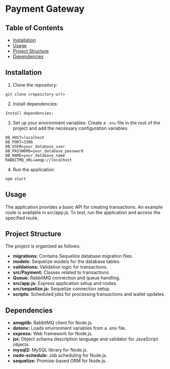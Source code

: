 # Payment Gateway

## Table of Contents

- [Installation](#installation)
- [Usage](#usage)
- [Project Structure](#project-structure)
- [Dependencies](#dependencies)

## Installation

1. Clone the repository:

```
git clone <repository-url>
```

2. Install dependencies:

```
Install dependencies:
```

3. Set up your environment variables:
   Create a `.env` file in the root of the project and add the necessary configuration variables.

```
DB_HOST=localhost
DB_PORT=3306
DB_USER=your_database_user
DB_PASSWORD=your_database_password
DB_NAME=your_database_name
RABBITMQ_URL=amqp://localhost
```

4. Run the application:

```
npm start
```

## Usage

The application provides a basic API for creating transactions. An example route is available in src/app.js. To test, run the application and access the specified route.

## Project Structure

The project is organized as follows:

- **migrations:** Contains Sequelize database migration files.
- **models:** Sequelize models for the database tables.
- **validations:** Validation logic for transactions.
- **src/Payment:** Classes related to transactions.
- **Queue:** RabbitMQ connection and queue handling.
- **src/app.js:** Express application setup and routes.
- **src/sequelize.js:** Sequelize connection setup.
- **scripts:** Scheduled jobs for processing transactions and wallet updates.

## Dependencies

- **amqplib:** RabbitMQ client for Node.js.
- **dotenv:** Loads environment variables from a .env file.
- **express:** Web framework for Node.js.
- **joi:** Object schema description language and validator for JavaScript objects.
- **mysql2:** MySQL library for Node.js.
- **node-schedule:** Job scheduling for Node.js.
- **sequelize:** Promise-based ORM for Node.js.
